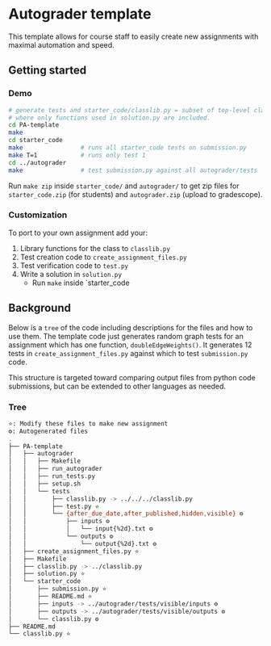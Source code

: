 # Autograder template
This template allows for course staff to easily create new assignments with 
maximal automation and speed.

## Getting started
### Demo
```bash
# generate tests and starter_code/classlib.py = subset of top-level classlib.py
# where only functions used in solution.py are included.
cd PA-template
make
cd starter_code
make				# runs all starter_code tests on submission.py
make T=1			# runs only test 1
cd ../autograder
make				# test submission.py against all autograder/tests
```

Run `make zip` inside `starter_code/` and `autograder/` to get zip files for 
`starter_code.zip` (for students) and `autograder.zip` (upload to gradescope).

### Customization
To port to your own assignment add your:
1. Library functions for the class to `classlib.py`
2. Test creation code to `create_assignment_files.py`
2. Test verification code to `test.py`
3. Write a solution in `solution.py`
   * Run `make` inside `starter_code

## Background
Below is a `tree` of the code including descriptions for the files and how to use
them. The template code just generates random graph tests for an assignment
which has one function, `doubleEdgeWeights()`. It generates 12 tests in
`create_assignment_files.py` against which to test `submission.py` code.

This structure is targeted toward comparing output files from python code
submissions, but can be extended to other languages as needed.
 
### Tree
```bash
⭐: Modify these files to make new assignment
⚙️: Autogenerated files
.
├── PA-template
│   ├── autograder
│   │   ├── Makefile
│   │   ├── run_autograder
│   │   ├── run_tests.py
│   │   ├── setup.sh
│   │   └── tests 
│   │       ├── classlib.py -> ../../../classlib.py
│   │       ├── test.py ⭐
│   │       └── {after_due_date,after_published,hidden,visible} ⚙️
│   │           ├── inputs ⚙️
│   │           │   └── input{%2d}.txt ⚙️
│   │           └── outputs ⚙️
│   │               └── output{%2d}.txt ⚙️
│   ├── create_assignment_files.py ⭐
│   ├── Makefile
│   ├── classlib.py -> ../classlib.py
│   ├── solution.py ⭐
│   └── starter_code
│       ├── submission.py ⭐
│       ├── README.md ⭐
│       ├── inputs -> ../autograder/tests/visible/inputs ⚙️
│       ├── outputs -> ../autograder/tests/visible/outputs ⚙️
│       └── classlib.py ⚙️
├── README.md
└── classlib.py ⭐
```
